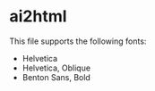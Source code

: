 # ai2html

This file supports the following fonts:

- Helvetica
- Helvetica, Oblique
- Benton Sans, Bold
